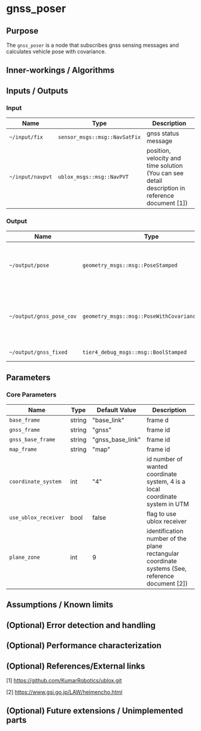 # gnss_poser

## Purpose

The `gnss_poser` is a node that subscribes gnss sensing messages and calculates vehicle pose with covariance.

## Inner-workings / Algorithms

## Inputs / Outputs

### Input

| Name             | Type                          | Description                                                                                     |
| ---------------- | ----------------------------- | ----------------------------------------------------------------------------------------------- |
| `~/input/fix`    | `sensor_msgs::msg::NavSatFix` | gnss status message                                                                             |
| `~/input/navpvt` | `ublox_msgs::msg::NavPVT`     | position, velocity and time solution (You can see detail description in reference document [1]) |

### Output

| Name                     | Type                                            | Description                                                    |
| ------------------------ | ----------------------------------------------- | -------------------------------------------------------------- |
| `~/output/pose`          | `geometry_msgs::msg::PoseStamped`               | vehicle pose calculated from gnss sensing data                 |
| `~/output/gnss_pose_cov` | `geometry_msgs::msg::PoseWithCovarianceStamped` | vehicle pose with covariance calculated from gnss sensing data |
| `~/output/gnss_fixed`    | `tier4_debug_msgs::msg::BoolStamped`            | gnss fix status                                                |

## Parameters

### Core Parameters

| Name                 | Type   | Default Value    | Description                                                                                     |
| -------------------- | ------ | ---------------- | ----------------------------------------------------------------------------------------------- |
| `base_frame`         | string | "base_link"      | frame d                                                                                         |
| `gnss_frame`         | string | "gnss"           | frame id                                                                                        |
| `gnss_base_frame`    | string | "gnss_base_link" | frame id                                                                                        |
| `map_frame`          | string | "map"            | frame id                                                                                        |
| `coordinate_system`  | int    | "4"              | id number of wanted coordinate system, 4 is a local coordinate system in UTM                    |
| `use_ublox_receiver` | bool   | false            | flag to use ublox receiver                                                                      |
| `plane_zone`         | int    | 9                | identification number of the plane rectangular coordinate systems (See, reference document [2]) |

## Assumptions / Known limits

## (Optional) Error detection and handling

## (Optional) Performance characterization

## (Optional) References/External links

[1] <https://github.com/KumarRobotics/ublox.git>

[2] <https://www.gsi.go.jp/LAW/heimencho.html>

## (Optional) Future extensions / Unimplemented parts
